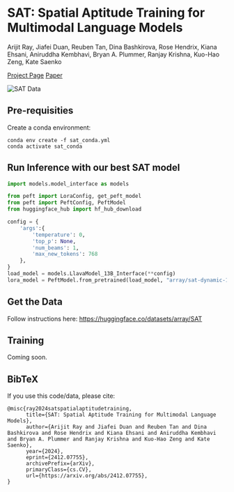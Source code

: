 # SAT: Spatial Aptitude Training for Multimodal Language Models
Arijit Ray, Jiafei Duan, Reuben Tan, Dina Bashkirova, Rose Hendrix, Kiana Ehsani, Aniruddha Kembhavi, Bryan A. Plummer, Ranjay Krishna, Kuo-Hao Zeng, Kate Saenko

[Project Page](https://arijitray1993.github.io/SAT/)
[Paper](https://arxiv.org/abs/2412.07755)

![SAT Data](https://arijitray1993.github.io/SAT/SAT_webpage/static/images/sat_teaser.png)


## Pre-requisities

Create a conda environment:

```
conda env create -f sat_conda.yml
conda activate sat_conda
```

## Run Inference with our best SAT model

```python
import models.model_interface as models

from peft import LoraConfig, get_peft_model
from peft import PeftConfig, PeftModel
from huggingface_hub import hf_hub_download

config = {
    'args':{
        'temperature': 0,
        'top_p': None,
        'num_beams': 1,
        'max_new_tokens': 768
    },
}
load_model = models.LlavaModel_13B_Interface(**config)
lora_model = PeftModel.from_pretrained(load_model, "array/sat-dynamic-13b")
```

## Get the Data
Follow instructions here: https://huggingface.co/datasets/array/SAT 


## Training
Coming soon.


## BibTeX

If you use this code/data, please cite:

```
@misc{ray2024satspatialaptitudetraining,
      title={SAT: Spatial Aptitude Training for Multimodal Language Models}, 
      author={Arijit Ray and Jiafei Duan and Reuben Tan and Dina Bashkirova and Rose Hendrix and Kiana Ehsani and Aniruddha Kembhavi and Bryan A. Plummer and Ranjay Krishna and Kuo-Hao Zeng and Kate Saenko},
      year={2024},
      eprint={2412.07755},
      archivePrefix={arXiv},
      primaryClass={cs.CV},
      url={https://arxiv.org/abs/2412.07755}, 
}
```